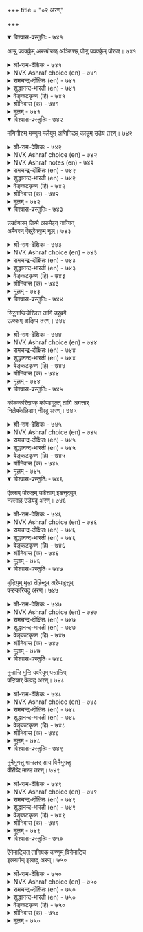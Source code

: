 +++
title = "०२ अरण्"

+++


<details open><summary>विश्वास-प्रस्तुतिः - ७४१</summary>

आऱ्ऱु पवर्क्कुम् अरण्बॊरुळ् अञ्जित्तऱ्
पोऱ्ऱु पवर्क्कुम् पॊरुळ्।       ७४१
</details>

<details><summary>श्री-राम-देशिकः - ७४१</summary>

अधिकारः ७५. दुर्गः  
समर्थानां युयुत्सूनां राज्ञां दुर्गः सहायदः ।  
त्रस्तान्तःस्थितराज्ञां च दुर्गो भवति पालकः ॥ ७४१॥
</details>

<details><summary>NVK Ashraf choice (en) - ७४१</summary>

०७४१
A fortress is an asset to the offender
As well as to those who seek refuge in defence.
(N.V.K. Ashraf)
</details>

<details><summary>रामचन्द्र-दीक्षितः (en) - ७४१</summary>

741\. āṟṟupavarkkum araṇ poruḷ; añcit taṟ  
pōṟṟupavarkkum poruḷ.

741\. A fortress is important alike to a conquering foe and a timid defender.  
</details>

<details><summary>शुद्धानन्द-भारती (en) - ७४१</summary>

1\. ஆற்று பவர்க்கும் அரண்பொருள் அஞ்சித்தற்  
போற்று பவர்க்கும் பொருள்.  
The fort is vital for offence  
Who fear the foes has its defence.        741  
</details>

<details><summary>वेङ्कटकृष्ण (हि) - ७४१</summary>

741
आक्रामक को दुर्ग है, साधन महत्वपूर्ण ।  
शरणार्थी-रक्षक वही, जो रिपु-भय से चूर्ण ॥
</details>

<details><summary>श्रीनिवास (क) - ७४१</summary>

741. शत्रुवन्नु ऎदुरिसि होराडुववरिगॆ कोटॆये आधार; अदरन्तॆ, शत्रु अञ्जि, तम्म रक्षणॆ माडीकॊळ्ळुववरिगू अदे
आधार.

</details>

<details><summary>मूलम् - ७४१</summary>

आऱ्ऱु पवर्क्कुम् अरण्बॊरुळ् अञ्जित्तऱ्
पोऱ्ऱु पवर्क्कुम् पॊरुळ्। ७४१
</details>

<details open><summary>विश्वास-प्रस्तुतिः - ७४२</summary>

मणिनीरुम् मण्णुम् मलैयुम् अणिनिऴऱ्
काडुम् उडैय तरण्।       ७४२
</details>

<details><summary>श्री-राम-देशिकः - ७४२</summary>

सलिलेन विशुद्धेन मरुभूम्या नगेन च ।  
सुच्छायाढयनेनापि वृतो दुर्गः समीर्यते ॥ ७४२॥
</details>

<details><summary>NVK Ashraf choice (en) - ७४२</summary>

०७४२
Blue water, open space, hills and thick forests
Constitute a fortress.
(P.S. Sundaram)
</details>

<details><summary>NVK Ashraf notes (en) - ७४२</summary>

७४२. Compare with ७३७. "A land's limbs are waters from rains, springs and well placed hills, and strong fortress" * - (P.S. Sundaram)
</details>

<details><summary>रामचन्द्र-दीक्षितः (en) - ७४२</summary>

742\. maṇi nīrum, maṇṇum, malaiyum, aṇi niḻal  
kāṭum, uṭaiyatu-araṇ.

742\. It is a fortress which has sparkling water, open spaces, hills and cool and shady forests round.  
</details>

<details><summary>शुद्धानन्द-भारती (en) - ७४२</summary>

2\. மணிநீரும் மண்ணும் மலையும் அணிநிழற்  
காடும் உடையது அரண்.  
A crystal fount, a space a mount  
Thick woods form a fort paramount.        742  
</details>

<details><summary>वेङ्कटकृष्ण (हि) - ७४२</summary>

742
मणि सम जल, मरु भूमि औ’, जंगल घना पहाड़ ।  
कहलाता है दुर्ग वह, जब हो इनसे आड़ ॥
</details>

<details><summary>श्रीनिवास (क) - ७४२</summary>

742. मणियन्तॆ तिळियाद नीरु, समतट्टाद भूमि, (हब्बिरुव) मलॆ, सूगसाद (तम्पाद) नॆरळुळ्ळ काडु- इवुगळन्नु
उळ्ळदे होटॆयॆनिसिकॊळ्ळुवुदु.

</details>

<details><summary>मूलम् - ७४२</summary>

मणिनीरुम् मण्णुम् मलैयुम् अणिनिऴऱ्
काडुम् उडैय तरण्। ७४२
</details>

<details open><summary>विश्वास-प्रस्तुतिः - ७४३</summary>

उयर्वगलम् तिण्मै अरुमैइन् नान्गिन्  
अमैवरण् ऎऩ्ऱुरैक्कुम् नूल्।       ७४३
</details>

<details><summary>श्री-राम-देशिकः - ७४३</summary>

औन्नत्यदैर्घ्यनिर्भेदस्थैर्यैर्युक्तं चतुर्विधैः ।  
प्रकारं दुर्गशब्दएन ब्रुवते शास्त्रवेदिनः ॥ ७४३॥
</details>

<details><summary>NVK Ashraf choice (en) - ७४३</summary>

०७४३
Books declare that a fort should have these four:
Height, breadth, strength and difficult access. *
(G.U. Pope)
</details>

<details><summary>रामचन्द्र-दीक्षितः (en) - ७४३</summary>

743\. 'uyarvu, akalam, tiṇmai, arumai, in nāṉkiṉ  
amaivu araṇ'.eṉṟu uraikkum nūl.

743\. Treatises on fortification state that the walls of a stronghold should be lofty, broad, strong and inaccessible.  
</details>

<details><summary>शुद्धानन्द-भारती (en) - ७४३</summary>

3\. உயர்வகலம் திண்மை அருமைஇந் நான்கின்  
அமைவரண் என்றுரைக்கும் நூல்  
An ideal fort's so says science:  
High, broad, strong and hard for access.        743  
</details>

<details><summary>वेङ्कटकृष्ण (हि) - ७४३</summary>

743
उँचा, चौड़ा और दृढ़, अगम्य भी अत्यंत ।  
चारों गुणयुत दुर्ग है, यों कहते हैं ग्रन्थ ॥
</details>

<details><summary>श्रीनिवास (क) - ७४३</summary>

743. (हगॆगळिन्द नाशपडिसलागदन्तॆ) ऎत्तर, अगल, दृढतॆ, दुर्गमतॆगळॆम्ब नाल्कू कूडिरुवुदे कोटॆ ऎन्दु शास्त्र
बल्लवरु हेळुवरु.

</details>

<details><summary>मूलम् - ७४३</summary>

उयर्वगलम् तिण्मै अरुमैइन् नाऩ्किऩ्
अमैवरण् ऎऩ्ऱुरैक्कुम् नूल्। ७४३
</details>

<details open><summary>विश्वास-प्रस्तुतिः - ७४४</summary>

सिऱुगाप्पिऱ्पेरिडत्त तागि उऱुबगै  
ऊक्कम् अऴिप्प तरण्।       ७४४
</details>

<details><summary>श्री-राम-देशिकः - ७४४</summary>

विशालप्रान्तदेशेन रक्ष्यक्षुद्रपथा युतः ।  
प्राप्तारिधैर्यहन्ता च दुर्गशब्देन कथ्यते ॥ ७४४॥
</details>

<details><summary>NVK Ashraf choice (en) - ७४४</summary>

०७४४
A fortress, ample in space and easy to defend,
Spoils the might of the foe. *
(J. Narayanaswamy)
</details>

<details><summary>रामचन्द्र-दीक्षितः (en) - ७४४</summary>

744\. ciṟu kāppiṉ pēr iṭattatu āki, uṟu pakai  
ūkkam aḻippatu-araṇ.

744\. A fortress which has a name as a natural defence cools the heat of the attacking foe.  
</details>

<details><summary>शुद्धानन्द-भारती (en) - ७४४</summary>

4\. சிறுகாப்பிற் பேரிடத்த தாகி உறுபகை  
ஊக்கம் அழிப்பது அரண்.  
Ample in space, easy to hold  
The fort foils enemies bold.        744  
</details>

<details><summary>वेङ्कटकृष्ण (हि) - ७४४</summary>

744
अति विस्तृत होते हुए, रक्षणीय थल तंग ।  
दुर्ग वही जो शत्रु का, करता नष्ट उमंग ॥
</details>

<details><summary>श्रीनिवास (क) - ७४४</summary>

744. कावलिडुव जाग किरियदागि, ऒळॆ विस्तरण, विशाल हरहुळ्ळदागि, मुत्तिगॆ हाकुव कडु हगॆगळ शक्तियन्नु
नाशपडिसबल्लुदे कोटॆ ऎनिसिकॊळ्ळुवुदु.

</details>

<details><summary>मूलम् - ७४४</summary>

सिऱुगाप्पिऱ् पेरिडत्त तागि उऱुबगै
ऊक्कम् अऴिप्प तरण्। ७४४
</details>

<details open><summary>विश्वास-प्रस्तुतिः - ७४५</summary>

कॊळऱ्करिदाय्क् कॊण्डगूऴ्त् तागि अगत्तार्  
निलैक्कॆळिदाम् नीरदु अरण्।       ७४५
</details>

<details><summary>श्री-राम-देशिकः - ७४५</summary>

अप्राप्यः शत्रुवृन्दानां नानाहारसमन्वितः ।  
ंवगतानां सुखवासप्रदोदुर्गः प्रकीर्त्यते ॥ ७४५॥
</details>

<details><summary>NVK Ashraf choice (en) - ७४५</summary>

०७४५
A good fortress is hard to seize, well-supplied
And suited to those within.
(P.S. Sundaram)
</details>

<details><summary>रामचन्द्र-दीक्षितः (en) - ७४५</summary>

745\. koḷaṟku aritāy, koṇṭa kūḻttu āki, akattār  
nilaikku eḷitu ām nīratu-araṇ.

745\. A good fortress is that which is inaccessible, is sufficiently provided and is easily defensible from within.  
</details>

<details><summary>शुद्धानन्द-भारती (en) - ७४५</summary>

5\. கொளற்கரிதாய்க் கொண்டகூழ்த் தாகி அகத்தார்  
நிலைக்கெளிதாம் நீரது அரண்.  
Impregnable with stores of food  
Cosy to live-That fort is good.        745  
</details>

<details><summary>वेङ्कटकृष्ण (हि) - ७४५</summary>

745
जो रहता दुर्जेय है, रखता यथेष्ट अन्न ।  
अंतरस्थ टिकते सुलभ, दुर्ग वही संपन्न ॥
</details>

<details><summary>श्रीनिवास (क) - ७४५</summary>

745. हगॆळिन्त वशपडिसिकॊळ्ळलु असाध्यवादुवागि, आहारवन्तुगळन्नु हेरळवागि पडॆदु, तन्नॊळगॆ नॆलसिरुववरन्नु रक्षिसि
सुखवागिडुवुदे कोटॆ ऎनिसिकॊळ्ळुवुदु.

</details>

<details><summary>मूलम् - ७४५</summary>

कॊळऱ्करिदाय्क् कॊण्डगूऴ्त् तागि अगत्तार्
निलैक्कॆळिदाम् नीरदु अरण्। ७४५
</details>

<details open><summary>विश्वास-प्रस्तुतिः - ७४६</summary>

ऎल्लाप् पॊरुळुम् उडैत्ताय् इडत्तुदवुम्  
नल्लाळ् उडैयदु अरण्।       ७४६
</details>

<details><summary>श्री-राम-देशिकः - ७४६</summary>

समये साह्यदा युद्धवीराः स्युर्यत्र सर्वदा ।  
सर्ववस्तुसमृद्धिश्च पत्रासौ दुर्गसंज्ञकः ॥ ७४६॥
</details>

<details><summary>NVK Ashraf choice (en) - ७४६</summary>

०७४६
With all materials stocked inside,
A fort should have brave soldiers as well. *
(K. Krishnaswamy & Vijaya Ramkumar), (P.S. Sundaram)
</details>

<details><summary>रामचन्द्र-दीक्षितः (en) - ७४६</summary>

746\. ellāp poruḷum uṭaittāy, iṭattu utavum  
nal āḷ uṭaiyatu-araṇ.

746\. A fortress shall have all things needed by its residents including capable warriors.  
</details>

<details><summary>शुद्धानन्द-भारती (en) - ७४६</summary>

6\. எல்லாப் பொருளும் உடைத்தாய் இடத்துதவும்  
நல்லாள் உடையது அரண்.  
A fort is full of stores and arms  
And brave heroes to meet alarms.        746  
</details>

<details><summary>वेङ्कटकृष्ण (हि) - ७४६</summary>

746
कहलाता है दुर्ग वह, जो रख सभी पदार्थ ।  
देता संकट काल में, योग्य वीर रक्षार्थ ॥
</details>

<details><summary>श्रीनिवास (क) - ७४६</summary>

746. ऒळगिरुववरिगॆ बेकाद ऎल्ला आवश्यवाद वस्तुगळन्नु पडॆदु, शत्रुगळॊडनॆ होराडुव समयदल्लि रक्षिसबल्ल
ऒळ्ळॆय वीररन्नु हॊन्दिरुवुदे कोटॆ ऎनिसिकॊळ्ळुवुदु.

</details>

<details><summary>मूलम् - ७४६</summary>

ऎल्लाप् पॊरुळुम् उडैत्ताय् इडत्तुदवुम्
नल्लाळ् उडैयदु अरण्। ७४६
</details>

<details open><summary>विश्वास-प्रस्तुतिः - ७४७</summary>

मुऱ्ऱियुम् मुऱ्ऱा तॆऱिन्दुम् अऱैप्पडुत्तुम्  
पऱ्ऱऱ्करियदु अरण्।       ७४७
</details>

<details><summary>श्री-राम-देशिकः - ७४७</summary>

साक्षात्सैन्यप्रवेशन परितः ऐन्यवेष्टनात् ।  
कैतवेनापि दुष्प्रापो दुर्ग इत्यभिघीयते ॥ ७४७॥
</details>

<details><summary>NVK Ashraf choice (en) - ७४७</summary>

०७४७
Hard to capture a fort that withstands
Besieging, artillery and treachery.
(N.V.K. Ashraf), (Satguru Subramuniyaswami)
</details>

<details><summary>रामचन्द्र-दीक्षितः (en) - ७४७</summary>

747\. muṟṟiyum, muṟṟātu eṟintum, aṟaippaṭuttum,  
paṟṟaṟku ariyatu-araṇ.

747\. A good fortress cannot be besieged or taken by storm or be undermined.  
</details>

<details><summary>शुद्धानन्द-भारती (en) - ७४७</summary>

7\. முற்றியும் முற்றா தெறிந்தும் அறைப்படுத்தும்  
பற்றற் கரியது அரண்  
Besieging foes a fort withstands  
Darts and mines of treacherous hands.        747  
</details>

<details><summary>वेङ्कटकृष्ण (हि) - ७४७</summary>

747
पिल पड़ कर या घेर कर, या करके छलछिद्र ।  
जिसको हथिया ना सके, है वह दुर्ग विचित्र ॥
</details>

<details><summary>श्रीनिवास (क) - ७४७</summary>

747. मुत्तिगॆ हाकियू, मुत्तिगॆ हाकदॆ मेलॆबिद्दु होराट नडॆसियू वञ्चनोपायगळिन्दलू वशपडिसिकॊळ्ळलु"
दुस्साधुअवादुदे कोटॆ.

</details>

<details><summary>मूलम् - ७४७</summary>

मुऱ्ऱियुम् मुऱ्ऱा तॆऱिन्दुम् अऱैप्पडुत्तुम्
पऱ्ऱऱ् करियदु अरण्। ७४७
</details>

<details open><summary>विश्वास-प्रस्तुतिः - ७४८</summary>

मुऱ्ऱाऱ्ऱि मुऱ्ऱि यवरैयुम् पऱ्ऱाऱ्ऱिप्  
पऱ्ऱियार् वॆल्वदु अरण्।       ७४८
</details>

<details><summary>श्री-राम-देशिकः - ७४८</summary>

परैरावेष्टिते दुर्गे स्वस्थानैकपरायणैः ।  
रिपुवारणकृद्वीरैः वृतो दुर्गः स कथ्यते ॥ ७४८॥
</details>

<details><summary>NVK Ashraf choice (en) - ७४८</summary>

०७४८
Even if encircled by besieging foes,
A fortress enables the besieged to win.
(N.V.K. Ashraf)
</details>

<details><summary>रामचन्द्र-दीक्षितः (en) - ७४८</summary>

748\. muṟṟu āṟṟi muṟṟiyavaraiyum, paṟṟu āṟṟi,  
paṟṟiyār velvatu-araṇ.

748\. The inmates of a good fortress can defend themselves even when besieged on all sides.  
</details>

<details><summary>शुद्धानन्द-भारती (en) - ७४८</summary>

8\. முற்றாற்றி முற்றி யவரையும் பற்றாற்றிப்  
பற்றியார் வெல்வது அரண்  
A fort holds itself and defies  
The attacks of encircling foes.        748  
</details>

<details><summary>वेङ्कटकृष्ण (हि) - ७४८</summary>

748
दुर्ग वही यदि चतुर रिपु, घेरा डालें घोर ।  
अंतरस्थ डट कर लडें, पावें जय बरज़ोर ॥
</details>

<details><summary>श्रीनिवास (क) - ७४८</summary>

748. मुत्तिगॆ आकुवुदरल्लि बलिमॆयन्नु तोरि सुत्तुवरिद हगॆगळन्नु ऎदुरिसि बळगिरुवरु, नॆलॆयागि निन्तु होराडि
गॆल्लुवुदे कोटॆ.

</details>

<details><summary>मूलम् - ७४८</summary>

मुऱ्ऱाऱ्ऱि मुऱ्ऱि यवरैयुम् पऱ्ऱाऱ्ऱिप्
पऱ्ऱियार् वॆल्वदु अरण्। ७४८
</details>

<details open><summary>विश्वास-प्रस्तुतिः - ७४९</summary>

मुनैमुगत्तु माऱ्ऱलर् साय विनैमुगत्तु  
वीऱॆय्दि माण्ड तरण्।       ७४९
</details>

<details><summary>श्री-राम-देशिकः - ७४९</summary>

स्थित्वैवान्तः परान् युद्धे जेतुं शक्तैभटोत्तमैः ।  
प्राप्तो महत्त्वं ख्यातश्च दुर्गो भवति सार्थकः ॥ ७४९॥
</details>

<details><summary>NVK Ashraf choice (en) - ७४९</summary>

०७४९
A good fort gains fame frustrating its siege
At the outset of the battle. *
(P.S. Sundaram)
</details>

<details><summary>रामचन्द्र-दीक्षितः (en) - ७४९</summary>

749\. muṉai mukattu māṟṟalar cāya, viṉaimukattu  
vīṟu eyti māṇṭatu-araṇ.

749\. That fortress is famous which makes it possible for its defenders to destroy the besiegers even at the outset.  
</details>

<details><summary>शुद्धानन्द-भारती (en) - ७४९</summary>

9\. முனைமுகத்து மாற்றலர் சாய வினைமுகத்து  
வீறெய்தி மாண்டது அரண்.  
A fort it is that fells the foes  
And gains by deeds a name glorious.        749  
</details>

<details><summary>वेङ्कटकृष्ण (हि) - ७४९</summary>

749
शत्रु-नाश हो युद्ध में, ऐसे शस्त्र प्रयोग ।  
करने के साधन जहाँ, है गढ़ वही अमोघ ॥
</details>

<details><summary>श्रीनिवास (क) - ७४९</summary>

749. युद्ध मुखदल्लि शत्रुगळु सायुवन्तॆ होराट नडॆसुवुदरिन्द (ऒळगिरिववरु) हिरिमॆ तोरि, कीर्तिशालिगळागुवन्तॆ
माडुवुदे कोटॆ.

</details>

<details><summary>मूलम् - ७४९</summary>

मुऩैमुगत्तु माऱ्ऱलर् साय विऩैमुगत्तु
वीऱॆय्दि माण्ड तरण्। ७४९
</details>

<details open><summary>विश्वास-प्रस्तुतिः - ७५०</summary>

ऎनैमाट्चित् तागियक् कण्णुम् विनैमाट्चि  
इल्लार्गण् इल्लदु अरण्।       ७५०
</details>

<details><summary>श्री-राम-देशिकः - ७५०</summary>

पर्वोक्तगुणयुक्तोऽपिदुर्गः किं वा करिष्यति ।  
युद्दोपायसमर्थानां सान्निध्यं न भवेद्यदि ॥ ७५०॥
</details>

<details><summary>NVK Ashraf choice (en) - ७५०</summary>

०७५०
A fortress, however grand, amounts to nothing
If its defenders are meek.
(N.V.K. Ashraf)
</details>

<details><summary>रामचन्द्र-दीक्षितः (en) - ७५०</summary>

750\. eṉai māṭcittu ākiyakkaṇṇum, viṉai māṭci  
illārkaṇ illatu-araṇ.

750\. Of what use are these barriers of defence to a stronghold if it possesses no men of valour.  
</details>

<details><summary>शुद्धानन्द-भारती (en) - ७५०</summary>

10\. எனைமாட்சித் தாகியக் கண்ணும் வினைமாட்சி  
இல்லார்கண் இல்லது அரண்.  
But a fort however grand  
Is nil if heroes do not stand.        750  
</details>

<details><summary>वेङ्कटकृष्ण (हि) - ७५०</summary>

750
गढ़-रक्षक रण-कार्य में, यदि हैं नहीं समर्थ ।  
अत्युत्तम गढ़ क्यों न हो, होता है वह व्यर्थ ॥
</details>

<details><summary>श्रीनिवास (क) - ७५०</summary>

750. ऎल्ल बगॆय हिरिमॆयन्नु हॊन्दिद्दरू ऒळगिरुववरु कार्यदक्षतॆय हिरिमॆ कोटॆयु व्यर्थवॆनिसुवुदु.
</details>

<details><summary>मूलम् - ७५०</summary>

ऎऩैमाट्चित् तागियक् कण्णुम् विऩैमाट्चि
इल्लार्गण् इल्लदु अरण्। ७५०
</details>

